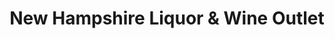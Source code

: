 ---
title: "New Hampshire Liquor & Wine Outlet"
url: /peterborough/new-hampshire-liquor-and-wine-outlet/
shop: alcohol
---